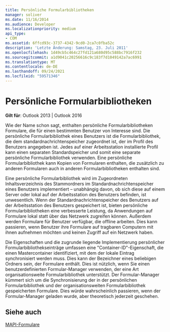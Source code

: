 ```yaml
---
title: Persönliche Formularbibliotheken
manager: soliver
ms.date: 11/16/2014
ms.audience: Developer
ms.localizationpriority: medium
api_type:
- COM
ms.assetid: 6ffcd93c-3737-4342-9cd0-2ca7c0fba52c
description: 'Letzte Änderung: Samstag, 23. Juli 2011'
ms.openlocfilehash: 1d49cb5c464c27fd121a680d95c588bc7916f232
ms.sourcegitcommit: a1d9041c20256616c9c183f7d1049142a7ac6991
ms.translationtype: MT
ms.contentlocale: de-DE
ms.lasthandoff: 09/24/2021
ms.locfileid: "59571346"
---
```

# <a name="personal-form-libraries"></a>Persönliche Formularbibliotheken

  
  
**Gilt für**: Outlook 2013 | Outlook 2016 
  
Wie der Name schon sagt, enthalten persönliche Formularbibliotheken Formulare, die für einen bestimmten Benutzer von Interesse sind. Die persönliche Formularbibliothek eines Benutzers ist die Formularbibliothek, die dem standardnachrichtenspeicher zugeordnet ist, der im Profil des Benutzers angegeben ist. Jedes auf einer Arbeitsstation installierte Profil kann einen separaten Standardspeicher und somit eine separate persönliche Formularbibliothek verwenden. Eine persönliche Formularbibliothek kann Kopien von Formularen enthalten, die zusätzlich zu anderen Formularen auch in anderen Formularbibliotheken enthalten sind.
  
Eine persönliche Formularbibliothek wird im Zugeordneten Inhaltsverzeichnis des Stammordners im Standardnachrichtenspeicher eines Benutzers implementiert – unabhängig davon, ob sich diese auf einem Server oder lokal auf der Arbeitsstation des Benutzers befinden, ist unwesentlich. Wenn der Standardnachrichtenspeicher des Benutzers auf der Arbeitsstation des Benutzers gespeichert ist, bieten persönliche Formularbibliotheken eine verbesserte Leistung, da Anwendungen auf Formulare lokal statt über das Netzwerk zugreifen können. Außerdem werden Formulare für Benutzer verfügbar, die offline arbeiten. Dies kann passieren, wenn Benutzer ihre Formulare auf tragbaren Computern mit ihnen aufnehmen möchten und keinen Zugriff auf ein Netzwerk haben.
  
Die Eigenschaften und die zugrunde liegende Implementierung persönlicher Formularbibliothekseinträge umfassen eine "Container-ID"-Eigenschaft, die einen Mastercontainer identifiziert, mit dem der lokale Eintrag synchronisiert werden muss. Dies kann der Bezeichner eines beliebigen Ordners sein, der Formulare enthält. Dies ist nützlich, wenn Sie einen benutzerdefinierten Formular-Manager verwenden, der eine Art organisationsweite Formularbibliothek unterstützt. Der Formular-Manager kümmert sich um die Synchronisierung der in der persönlichen Formularbibliothek und der organisationsweiten Formularbibliothek gespeicherten Formulare. Dies würde wahrscheinlich passieren, wenn der Formular-Manager geladen wurde, aber theoretisch jederzeit geschehen.
  
## <a name="see-also"></a>Siehe auch



[MAPI-Formulare](mapi-forms.md)

